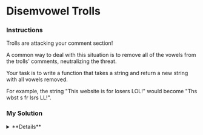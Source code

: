 # Disemvowel Trolls

### Instructions

Trolls are attacking your comment section!

A common way to deal with this situation is to remove all of the vowels from the trolls' comments, neutralizing the threat.

Your task is to write a function that takes a string and return a new string with all vowels removed.

For example, the string "This website is for losers LOL!" would become "Ths wbst s fr lsrs LL!".

### My Solution

<details>
  <summary>**Details**</summary>
  <p>
```js
function disemvowel(str) {
    
  // first case
  function firstCase(str){
   ['a', 'i', 'e', 'u', 'o'].map((char)=>{
      str = str.replace(new RegExp(char,'gi'),'');
    });
    
    return str;
  }
  
  // two case
  function secondCase(str){
   return Array.from(str).filter((char)=>{
      return ['a', 'i', 'e', 'u', 'o'].indexOf(char.toLowerCase()) <= -1;
    }).join('');
  }

  return firstCase(str);
}
```
  </p>
</details>
